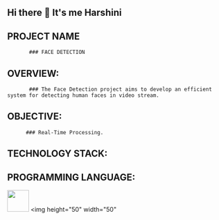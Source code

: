 
## Hi there 👋 It's me Harshini

## PROJECT NAME
           ### FACE DETECTION

## OVERVIEW:
           ### The Face Detection project aims to develop an efficient system for detecting human faces in video stream.

## OBJECTIVE: 
          ### Real-Time Processing.

## TECHNOLOGY STACK:
## PROGRAMMING LANGUAGE:
<img height="50" width="50" src="https://icons8.com/icon/13441/python" /> <img height="50" width="50" 






